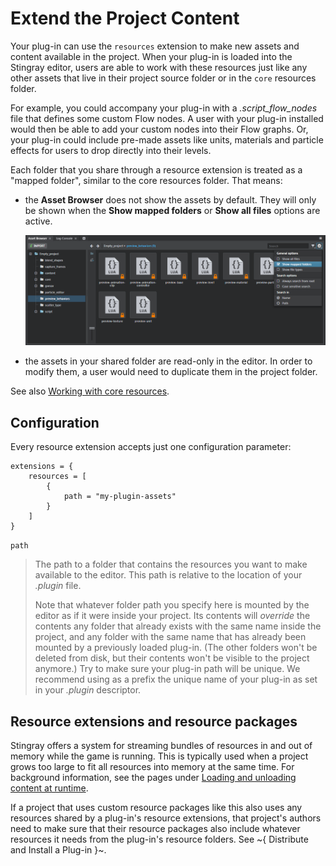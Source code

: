 # Extend the Project Content

Your plug-in can use the `resources` extension to make new assets and content available in the project. When your plug-in is loaded into the Stingray editor, users are able to work with these resources just like any other assets that live in their project source folder or in the `core` resources folder.

For example, you could accompany your plug-in with a *.script_flow_nodes* file that defines some custom Flow nodes. A user with your plug-in installed would then be able to add your custom nodes into their Flow graphs. Or, your plug-in could include pre-made assets like units, materials and particle effects for users to drop directly into their levels.

Each folder that you share through a resource extension is treated as a "mapped folder", similar to the core resources folder. That means:

-	the **Asset Browser** does not show the assets by default. They will only be shown when the **Show mapped folders** or **Show all files** options are active.

	![Mapped folders](images/content_extensions.png)

-	the assets in your shared folder are read-only in the editor. In order to modify them, a user would need to duplicate them in the project folder.

See also [Working with core resources](http://help.autodesk.com/view/Stingray/ENU/?guid=__stingray_help_managing_content_core_resources_html).

## Configuration

Every resource extension accepts just one configuration parameter:

~~~{sjson}
extensions = {
	resources = [
		{
			path = "my-plugin-assets"
		}
	]
}
~~~

`path`

>	The path to a folder that contains the resources you want to make available to the editor. This path is relative to the location of your *.plugin* file.
>
>	Note that whatever folder path you specify here is mounted by the editor as if it were inside your project. Its contents will *override* the contents any folder that already exists with the same name inside the project, and any folder with the same name that has already been mounted by a previously loaded plug-in. (The other folders won't be deleted from disk, but their contents won't be visible to the project anymore.) Try to make sure your plug-in path will be unique. We recommend using as a prefix the unique name of your plug-in as set in your *.plugin* descriptor.

## Resource extensions and resource packages

Stingray offers a system for streaming bundles of resources in and out of memory while the game is running. This is typically used when a project grows too large to fit all resources into memory at the same time. For background information, see the pages under [Loading and unloading content at runtime](http://help.autodesk.com/view/Stingray/ENU/?guid=__stingray_help_managing_content_loading_unloading_html).

If a project that uses custom resource packages like this also uses any resources shared by a plug-in's resource extensions, that project's authors need to make sure that their resource packages also include whatever resources it needs from the plug-in's resource folders. See ~{ Distribute and Install a Plug-in }~.
